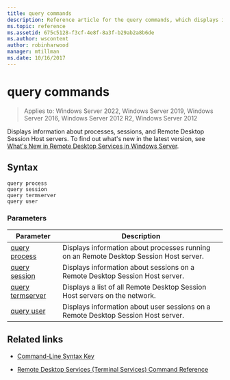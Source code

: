 ```yaml
---
title: query commands
description: Reference article for the query commands, which displays information about processes, sessions, and Remote Desktop Session Host servers.
ms.topic: reference
ms.assetid: 675c5128-f3cf-4e8f-8a3f-b29ab2a8b6de
ms.author: wscontent
author: robinharwood
manager: mtillman
ms.date: 10/16/2017
---
```


# query commands

>Applies to: Windows Server 2022, Windows Server 2019, Windows Server 2016, Windows Server 2012 R2, Windows Server 2012

Displays information about processes, sessions, and Remote Desktop Session Host servers. To find out what's new in the latest version, see [What's New in Remote Desktop Services in Windows Server](/previous-versions/windows/it-pro/windows-server-2012-r2-and-2012/dn283323(v=ws.11)).

## Syntax

```
query process
query session
query termserver
query user
```

### Parameters

| Parameter | Description |
|--|--|
| [query process](query-process.md) | Displays information about processes running on an Remote Desktop Session Host server. |
| [query session](query-session.md) | Displays information about sessions on a Remote Desktop Session Host server. |
| [query termserver](query-termserver.md) | Displays a list of all Remote Desktop Session Host servers on the network. |
| [query user](query-user.md) | Displays information about user sessions on a Remote Desktop Session Host server. |

## Related links

- [Command-Line Syntax Key](command-line-syntax-key.md)

- [Remote Desktop Services (Terminal Services) Command Reference](remote-desktop-services-terminal-services-command-reference.md)
